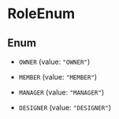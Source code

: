 

# RoleEnum

## Enum


* `OWNER` (value: `"OWNER"`)

* `MEMBER` (value: `"MEMBER"`)

* `MANAGER` (value: `"MANAGER"`)

* `DESIGNER` (value: `"DESIGNER"`)



